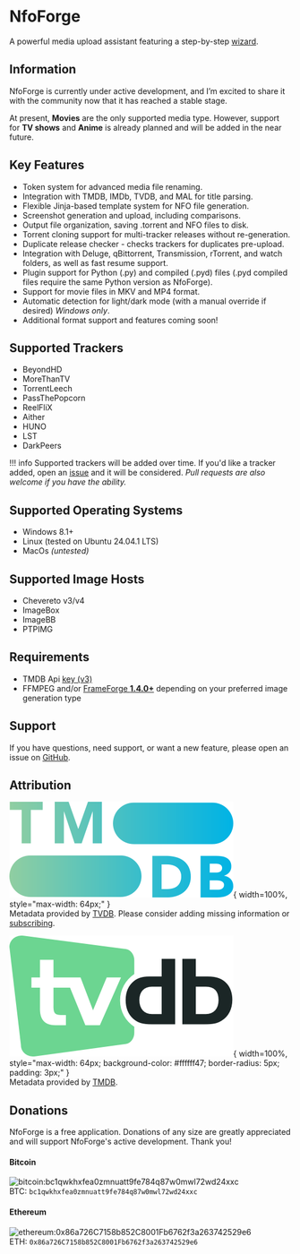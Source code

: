 # NfoForge

A powerful media upload assistant featuring a step-by-step [wizard](view/getting-started/using-the-wizard.md).

## Information

NfoForge is currently under active development, and I’m excited to share it with the community now that it has reached a stable stage.

At present, **Movies** are the only supported media type. However, support for **TV shows** and **Anime** is already planned and will be added in the near future.

## Key Features

- Token system for advanced media file renaming.
- Integration with TMDB, IMDb, TVDB, and MAL for title parsing.
- Flexible Jinja-based template system for NFO file generation.
- Screenshot generation and upload, including comparisons.
- Output file organization, saving .torrent and NFO files to disk.
- Torrent cloning support for multi-tracker releases without re-generation.
- Duplicate release checker - checks trackers for duplicates pre-upload.
- Integration with Deluge, qBittorrent, Transmission, rTorrent, and watch folders, as well as fast resume support.
- Plugin support for Python (.py) and compiled (.pyd) files (.pyd compiled files require the same Python version as NfoForge).
- Support for movie files in MKV and MP4 format.
- Automatic detection for light/dark mode (with a manual override if desired) _Windows only_.
- Additional format support and features coming soon!

## Supported Trackers

- BeyondHD
- MoreThanTV
- TorrentLeech
- PassThePopcorn
- ReelFliX
- Aither
- HUNO
- LST
- DarkPeers

<!-- prettier-ignore -->
!!! info
    Supported trackers will be added over time. If you'd like a tracker added, open an [issue](https://github.com/jesterr0/NfoForge/issues/new) and it will be considered. *Pull requests are also welcome if you have the ability.*

## Supported Operating Systems

- Windows 8.1+
- Linux (tested on Ubuntu 24.04.1 LTS)
- MacOs _(untested)_

## Supported Image Hosts

- Chevereto v3/v4
- ImageBox
- ImageBB
- PTPIMG

## Requirements

- TMDB Api [key (v3)](https://www.themoviedb.org/settings/api)
- FFMPEG and/or [FrameForge **1.4.0+**](https://github.com/jessielw/FrameForge/) depending on your preferred image generation type

## Support

If you have questions, need support, or want a new feature, please open an issue on [GitHub](https://github.com/jesterr0/NfoForge).

## Attribution

![TMDB](images/misc/tmdb_med.png){ width=100%, style="max-width: 64px;" }  
Metadata provided by [TVDB](https://www.thetvdb.com/). Please consider adding missing information or [subscribing](https://thetvdb.com/subscribe).

![TVDB](images/misc/tvdb.png){ width=100%, style="max-width: 64px; background-color: #ffffff47; border-radius: 5px; padding: 3px;" }  
Metadata provided by [TMDB](https://www.themoviedb.org/).

## Donations

NfoForge is a free application. Donations of any size are greatly appreciated and will support NfoForge's active development. Thank you!

#### Bitcoin

<img src="https://github.com/user-attachments/assets/88b7643f-8567-4d6d-ade4-13d725490062" alt="bitcoin:bc1qwkhxfea0zmnuatt9fe784q87w0mwl72wd24xxc" width="140"><br />
BTC: `bc1qwkhxfea0zmnuatt9fe784q87w0mwl72wd24xxc`

#### Ethereum

<img src="https://github.com/user-attachments/assets/e34fa9d4-531f-4586-9deb-47413861279a" alt="ethereum:0x86a726C7158b852C8001Fb6762f3a263742529e6" width="140"><br />
ETH: `0x86a726C7158b852C8001Fb6762f3a263742529e6`
